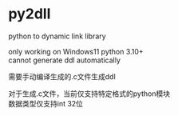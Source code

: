 # py2dll
python to dynamic link library

only working on Windows11 python 3.10+  
cannot generate ddl automatically   

需要手动编译生成的.c文件生成ddl  

对于生成.c文件，当前仅支持特定格式的python模块  
数据类型仅支持int 32位
